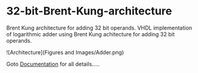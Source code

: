 # 32-bit-Brent-Kung-architecture
Brent Kung architecture for adding 32 bit operands.
VHDL implementation of logarithmic adder using Brent Kung achitecture for adding 32 bit operands.


![Architecture](Figures and Images/Adder.png)


Goto [Documentation](https://github.com/sourabh-suri/VLSI-Logical-Effort-/blob/master/Documentation.pdf) for all details.....
